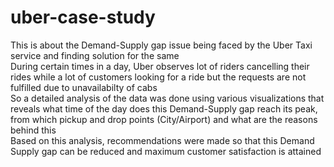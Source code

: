 # uber-case-study
This is about the Demand-Supply gap issue being faced by the Uber Taxi service and finding solution for the same<br>
During certain times in a day, Uber observes lot of riders cancelling their rides while a lot of customers looking for a ride but the requests are not fulfilled due to unavailabilty of cabs<br>
So a detailed analysis of the data was done using various visualizations that reveals what time of the day does this Demand-Supply gap reach its peak, from which pickup and drop points (City/Airport) and what are the reasons behind this<br>
Based on this analysis, recommendations were made so that this Demand Supply gap can be reduced and maximum customer satisfaction is attained
